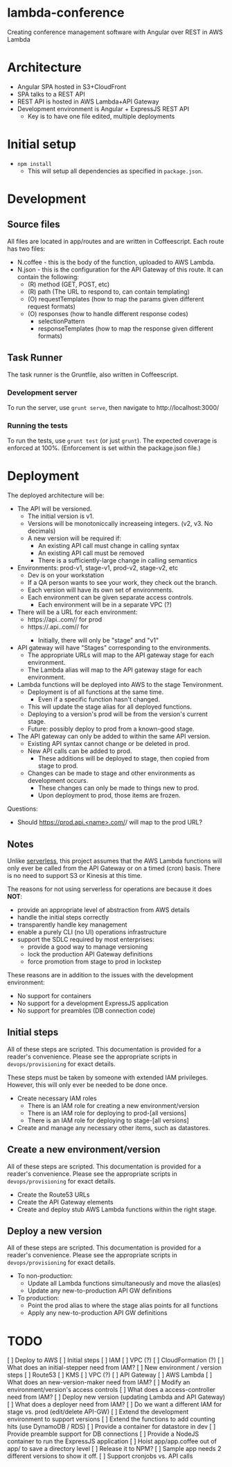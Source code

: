 # lambda-conference

Creating conference management software with Angular over REST in AWS Lambda

# Architecture

* Angular SPA hosted in S3+CloudFront
* SPA talks to a REST API
* REST API is hosted in AWS Lambda+API Gateway
* Development environment is Angular + ExpressJS REST API
  * Key is to have one file edited, multiple deployments

# Initial setup

* `npm install`
  * This will setup all dependencies as specified in `package.json`.

# Development

## Source files

All files are located in app/routes and are written in Coffeescript. Each route
has two files:

  * N.coffee - this is the body of the function, uploaded to AWS Lambda.
  * N.json - this is the configuration for the API Gateway of this route. It can
  contain the following:
    * (R) method (GET, POST, etc)
    * (R) path (The URL to respond to, can contain templating)
    * (O) requestTemplates (how to map the params given different request formats)
    * (O) responses (how to handle different response codes)
      * selectionPattern
      * responseTemplates (how to map the response given different formats)

## Task Runner

The task runner is the Gruntfile, also written in Coffeescript.

### Development server

To run the server, use `grunt serve`, then navigate to http://localhost:3000/

### Running the tests

To run the tests, use `grunt test` (or just `grunt`). The expected coverage is
enforced at 100%. (Enforcement is set within the package.json file.)

# Deployment

The deployed architecture will be:

* The API will be versioned.
  * The initial version is v1.
  * Versions will be monotoniccally increaseing integers. (v2, v3. No decimals)
  * A new version will be required if:
    * An existing API call must change in calling syntax
    * An existing API call must be removed
    * There is a sufficiently-large change in calling semantics
* Environments: prod-v1, stage-v1, prod-v2, stage-v2, etc
  * Dev is on your workstation
  * If a QA person wants to see your work, they check out the branch.
  * Each version will have its own set of environments.
  * Each environment can be given separate access controls.
    * Each environment will be in a separate VPC (?)
* There will be a URL for each environment:
  * https://api.<name>.com/<version>/ for prod
  * https://<env>.api.<name>.com/<version>/ for <env>
    * Initially, there will only be "stage" and "v1"
* API gateway will have "Stages" corresponding to the environments.
  * The appropriate URLs will map to the API gateway stage for each environment.
  * The Lambda alias will map to the API gateway stage for each environment.
* Lambda functions will be deployed into AWS to the stage  Tenvironment.
  * Deployment is of all functions at the same time.
    * Even if a specific function hasn't changed.
  * This will update the stage alias for all deployed functions.
  * Deploying to a version's prod will be from the version's current stage.
  * Future: possibly deploy to prod from a known-good stage.
* The API gateway can only be added to within the same API version.
  * Existing API syntax cannot change or be deleted in prod.
  * New API calls can be added to prod.
    * These additions will be deployed to stage, then copied from stage to prod.
  * Changes can be made to stage and other environments as development occurs.
    * These changes can only be made to things new to prod.
    * Upon deployment to prod, those items are frozen.

Questions:
* Should https://prod.api.<name>.com/<version>/ will map to the prod URL?

## Notes

Unlike [serverless](http://docs.serverless.com/), this project assumes that the
AWS Lambda functions will only ever be called from the API Gateway or on a timed
(cron) basis. There is no need to support S3 or Kinesis at this time.

The reasons for not using serverless for operations are because it does **NOT**:
* provide an appropriate level of abstraction from AWS details
* handle the initial steps correctly
* transparently handle key management
* enable a purely CLI (no UI) operations infrastructure
* support the SDLC required by most enterprises:
  * provide a good way to manage versioning
  * lock the production API Gateway definitions
  * force promotion from stage to prod in lockstep

These reasons are in addition to the issues with the development environment:
* No support for containers
* No support for a development ExpressJS application
* No support for preambles (DB connection code)

## Initial steps

All of these steps are scripted. This documentation is provided for a reader's
convenience. Please see the appropriate scripts in `devops/provisioning` for
exact details.

These steps must be taken by someone with extended IAM privileges. However, this
will only ever be needed to be done once.

* Create necessary IAM roles
  * There is an IAM role for creating a new environment/version
  * There is an IAM role for deploying to prod-[all versions]
  * There is an IAM role for deploying to stage-[all versions]
* Create and manage any necessary other items, such as datastores.

## Create a new environment/version

All of these steps are scripted. This documentation is provided for a reader's
convenience. Please see the appropriate scripts in `devops/provisioning` for
exact details.

* Create the Route53 URLs
* Create the API Gateway elements
* Create and deploy stub AWS Lambda functions within the right stage.

## Deploy a new version

All of these steps are scripted. This documentation is provided for a reader's
convenience. Please see the appropriate scripts in `devops/provisioning` for
exact details.

* To non-production:
  * Update all Lambda functions simultaneously and move the alias(es)
  * Update any new-to-production API GW definitions
* To production:
  * Point the prod alias to where the stage alias points for all functions
  * Apply any new-to-production API GW definitions

# TODO

[ ] Deploy to AWS
    [ ] Initial steps
        [ ] IAM
        [ ] VPC (?)
        [ ] CloudFormation (?)
        [ ] What does an initial-stepper need from IAM?
    [ ] New environment / version steps
        [ ] Route53
        [ ] KMS
        [ ] VPC (?)
        [ ] API Gateway
        [ ] AWS Lambda
        [ ] What does an new-version-maker need from IAM?
    [ ] Modify an environment/version's access controls
        [ ] What does a access-controller need from IAM?
    [ ] Deploy new version (updating Lambda and API Gateway)
        [ ] What does a deployer need from IAM?
        [ ] Do we want a different IAM for stage vs. prod (edit/delete API-GW)
    [ ] Extend the development environment to support versions
[ ] Extend the functions to add counting hits (use DynamoDB / RDS)
    [ ] Provide a container for datastore in dev
    [ ] Provide preamble support for DB connections
    [ ] Provide a NodeJS container to run the ExpressJS application
[ ] Hoist app/app.coffee out of app/ to save a directory level
    [ ] Release it to NPM?
[ ] Sample app needs 2 different versions to show it off.
[ ] Support cronjobs vs. API calls
